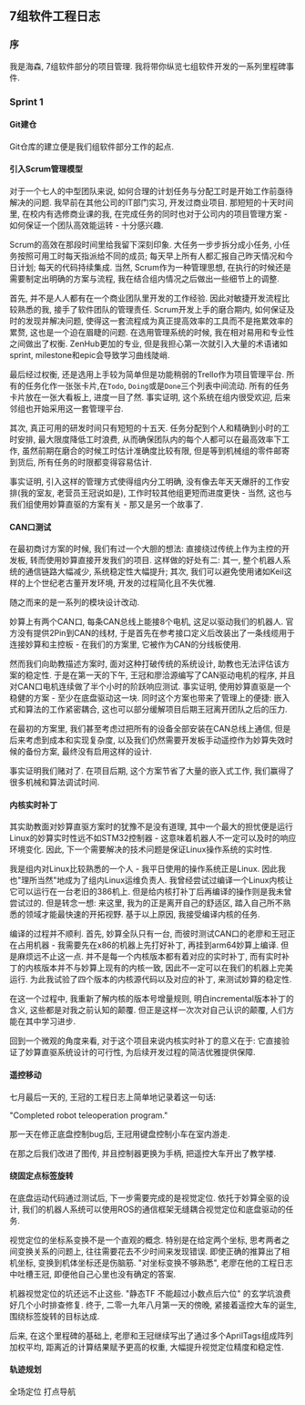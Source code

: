 ## 7组软件工程日志

### 序

我是海森, 7组软件部分的项目管理. 我将带你纵览七组软件开发的一系列里程碑事件.



### Sprint 1

#### Git建仓

Git仓库的建立便是我们组软件部分工作的起点.

#### 引入Scrum管理模型

对于一个七人的中型团队来说, 如何合理的计划任务与分配工时是开始工作前亟待解决的问题. 我早前在其他公司的IT部门实习, 开发过商业项目. 那短短的十天时间里, 在校内有选修商业课的我, 在完成任务的同时也对于公司内的项目管理方案 - 如何保证一个团队高效能运转 - 十分感兴趣.

Scrum的高效在那段时间里给我留下深刻印象. 大任务一步步拆分成小任务, 小任务按照可用工时每天指派给不同的成员; 每天早上所有人都汇报自己昨天情况和今日计划; 每天的代码持续集成. 当然, Scrum作为一种管理思想, 在执行的时候还是需要制定出明确的方案与流程, 我在结合组内情况之后做出一些细节上的调整. 

首先, 并不是人人都有在一个商业团队里开发的工作经验. 因此对敏捷开发流程比较熟悉的我, 接手了软件团队的管理责任. Scrum开发上手的磨合期内, 如何保证及时的发现并解决问题, 使得这一套流程成为真正提高效率的工具而不是拖累效率的累赘, 这也是一个迫在眉睫的问题. 在选用管理系统的时候, 我在相对易用和专业性之间做出了权衡. ZenHub更加的专业, 但是我担心第一次就引入大量的术语诸如sprint, milestone和epic会导致学习曲线陡峭. 

最后经过权衡, 还是选用上手较为简单但是功能稍弱的Trello作为项目管理平台. 所有的任务化作一张张卡片,在`Todo`, `Doing`或是`Done`三个列表中间流动. 所有的任务卡片放在一张大看板上, 进度一目了然. 事实证明, 这个系统在组内很受欢迎, 后来邻组也开始采用这一套管理平台.

其次, 真正可用的研发时间只有短短的十五天. 任务分配到个人和精确到小时的工时安排, 最大限度降低工时浪费, 从而确保团队内的每个人都可以在最高效率下工作, 虽然前期在磨合的时候工时估计准确度比较有限, 但是等到机械组的零件邮寄到货后, 所有任务的时限都变得容易估计.

事实证明, 引入这样的管理方式使得组内分工明确, 没有像去年天天爆肝的工作安排(我的室友, 老营员王冠说如是), 工作时较其他组更短而进度更快 - 当然, 这也与我们组使用妙算直驱的方案有关 - 那又是另一个故事了.

#### CAN口测试

在最初商讨方案的时候, 我们有过一个大胆的想法: 直接绕过传统上作为主控的开发板, 转而使用妙算直接开发我们的项目. 这样做的好处有二: 其一, 整个机器人系统的通信链路大幅减少, 系统稳定性大幅提升; 其次, 我们可以避免使用诸如Keil这样的上个世纪老古董开发环境, 开发的过程简化且不失优雅. 

随之而来的是一系列的模块设计改动. 

妙算上有两个CAN口, 每条CAN总线上能接8个电机, 这足以驱动我们的机器人. 官方没有提供2Pin到CAN的线材, 于是首先在参考接口定义后改装出了一条线缆用于连接妙算和主控板 - 在我们的方案里, 它被作为CAN的分线板使用. 

然而我们向助教描述方案时, 面对这种打破传统的系统设计, 助教也无法评估该方案的稳定性. 于是在第一天的下午, 王冠和廖洽源编写了CAN驱动电机的程序, 并且对CAN口电机连续做了半个小时的阶跃响应测试. 事实证明, 使用妙算直驱是一个稳健的方案 - 至少在底盘驱动这一块. 同时这个方案也带来了管理上的便捷: 嵌入式和算法的工作紧密耦合, 这也可以部分缓解项目后期王冠离开团队之后的压力.

在最初的方案里, 我们甚至考虑过把所有的设备全部安装在CAN总线上通信, 但是后来考虑到成本和实现复杂度, 以及我们仍然需要开发板手动遥控作为妙算失效时候的备份方案, 最终没有启用这样的设计.

事实证明我们赌对了. 在项目后期, 这个方案节省了大量的嵌入式工作, 我们赢得了很多机械和算法调试时间.


#### 内核实时补丁

其实助教面对妙算直驱方案时的犹豫不是没有道理, 其中一个最大的担忧便是运行Linux的妙算实时性远不如STM32控制器 - 这意味着机器人不一定可以及时的响应环境变化. 因此, 下一个需要解决的技术问题是保证Linux操作系统的实时性.

我是组内对Linux比较熟悉的一个人 - 我平日使用的操作系统正是Linux. 因此我也"理所当然"地成为了组内Linux运维负责人. 我曾经尝试过编译一个Linux内核让它可以运行在一台老旧的386机上. 但是给内核打补丁后再编译的操作则是我未曾尝试过的. 但是转念一想: 来这里, 我为的正是离开自己的舒适区, 踏入自己所不熟悉的领域才能最快速的开拓视野. 基于以上原因, 我接受编译内核的任务.

编译的过程并不顺利. 首先, 妙算全队只有一台, 而彼时测试CAN口的老廖和王冠正在占用机器 - 我需要先在x86的机器上先打好补丁, 再挂到arm64妙算上编译. 但是麻烦远不止这一点. 并不是每一个内核版本都有着对应的实时补丁, 而有实时补丁的内核版本并不与妙算上现有的内核一致, 因此不一定可以在我们的机器上完美运行. 为此我试验了四个版本的内核源代码以及对应的补丁, 来测试妙算的稳定性. 

在这一个过程中, 我重新了解内核的版本号增量规则, 明白incremental版本补丁的含义, 这些都是对我之前认知的颠覆. 但正是这样一次次对自己认识的颠覆, 人们方能在其中学习进步.

回到一个微观的角度来看, 对于这个项目来说内核实时补丁的意义在于: 它直接验证了妙算直驱系统设计的可行性, 为后续开发过程的简洁优雅提供保障. 


#### 遥控移动

七月最后一天的, 王冠的工程日志上简单地记录着这一句话: 

"Completed robot teleoperation program."

那一天在修正底盘控制bug后, 王冠用键盘控制小车在室内游走. 

在那之后我们改进了图传, 并且控制器更换为手柄, 把遥控大车开出了教学楼.

#### 绕固定点标签旋转

在底盘运动代码通过测试后, 下一步需要完成的是视觉定位. 依托于妙算全驱的设计, 我们的机器人系统可以使用ROS的通信框架无缝耦合视觉定位和底盘驱动的任务. 

视觉定位的坐标系变换不是一个直观的概念. 特别是在给定两个坐标, 思考两者之间变换关系的问题上, 往往需要花去不少时间来发现错误. 即使正确的推算出了相机坐标, 变换到机体坐标还是伤脑筋. "对坐标变换不够熟悉", 老廖在他的工程日志中吐槽王冠, 即便他自己心里也没有确定的答案. 

机器视觉定位的坑还远不止这些. "静态TF 不能超过小数点后六位" 的玄学坑浪费好几个小时排查修复. 终于, 二零一九年八月第一天的傍晚, 紧接着遥控大车的诞生, 围绕标签旋转的目标达成. 

后来, 在这个里程碑的基础上, 老廖和王冠继续写出了通过多个AprilTags组成阵列加权平均, 距离近的计算结果赋予更高的权重, 大幅提升视觉定位精度和稳定性. 

#### 轨迹规划

全场定位
打点导航
